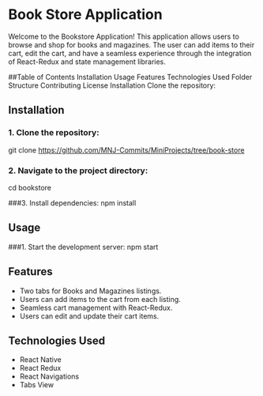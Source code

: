 # Book Store Application
Welcome to the Bookstore Application! This application allows users to browse and shop for books and magazines. The user can add items to their cart, edit the cart, and have a seamless experience through the integration of React-Redux and state management libraries.

##Table of Contents
Installation
Usage
Features
Technologies Used
Folder Structure
Contributing
License
Installation
Clone the repository:

## Installation
### 1. Clone the repository:
git clone https://github.com/MNJ-Commits/MiniProjects/tree/book-store

### 2. Navigate to the project directory:
cd bookstore

###3. Install dependencies:
npm install

## Usage

###1. Start the development server:
npm start

## Features
- Two tabs for Books and Magazines listings.
- Users can add items to the cart from each listing.
- Seamless cart management with React-Redux.
- Users can edit and update their cart items.

## Technologies Used
- React Native
- React Redux 
- React Navigations
- Tabs View
